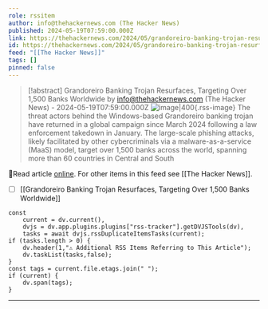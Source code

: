 ```yaml
---
role: rssitem
author: info@thehackernews.com (The Hacker News)
published: 2024-05-19T07:59:00.000Z
link: https://thehackernews.com/2024/05/grandoreiro-banking-trojan-resurfaces.html
id: https://thehackernews.com/2024/05/grandoreiro-banking-trojan-resurfaces.html
feed: "[[The Hacker News]]"
tags: []
pinned: false
---
```


> [!abstract] Grandoreiro Banking Trojan Resurfaces, Targeting Over 1,500 Banks Worldwide by info@thehackernews.com (The Hacker News) - 2024-05-19T07:59:00.000Z
> ![image|400](https://blogger.googleusercontent.com/img/b/R29vZ2xl/AVvXsEi5-kZvOVxoh88ywy2pxjyTedNazjZeTetG15AeVqaK0dpeege9CD6e2nGix7xcLI8J5RtixTt0_ADwR6weDe_DL8Zpy5P0W8PgKn5lk0SFi421tllqDPbFLTqy03f-EBXdNDL2FEoIBeqLQcEtMwUf9AH2XFER0KHuzr7EgmKXZEM-6P8C7gydaNIbRKgm/s1600/bank.png){.rss-image}
> The threat actors behind the Windows-based Grandoreiro banking trojan have returned in a global campaign since March 2024 following a law enforcement takedown in January. The large-scale phishing attacks, likely facilitated by other cybercriminals via a malware-as-a-service (MaaS) model, target over 1,500 banks across the world, spanning more than 60 countries in Central and South

🔗Read article [online](https://thehackernews.com/2024/05/grandoreiro-banking-trojan-resurfaces.html). For other items in this feed see [[The Hacker News]].

- [ ] [[Grandoreiro Banking Trojan Resurfaces, Targeting Over 1,500 Banks Worldwide]]

~~~dataviewjs
const
    current = dv.current(),
	dvjs = dv.app.plugins.plugins["rss-tracker"].getDVJSTools(dv),
	tasks = await dvjs.rssDuplicateItemsTasks(current);
if (tasks.length > 0) {
	dv.header(1,"⚠ Additional RSS Items Referring to This Article");
    dv.taskList(tasks,false);
}
const tags = current.file.etags.join(" ");
if (current) {
	dv.span(tags);
}
~~~

- - -
